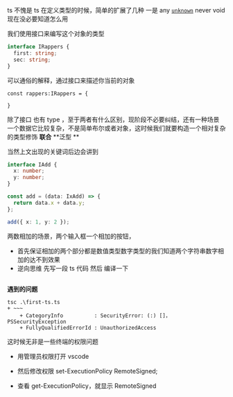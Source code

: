 




ts 不愧是 ts 在定义类型的时候，简单的扩展了几种 一是 any [`unknown`](https://www.typescriptlang.org/play#example/unknown-and-never) never void 现在没必要知道怎么用

我们使用接口来编写这个对象的类型

```typescript
interface IRappers {
  first: string;
  sec: string;
}
```

可以通俗的解释，通过接口来描述你当前的对象

```
const rappers:IRappers = {

}
```

除了接口 也有 type ，至于两者有什么区别，现阶段不必要纠结，还有一种场景 一个数据它比较复杂，不是简单布尔或者对象，这时候我们就要构造一个相对复杂的类型修饰 **联合** **泛型 **

当然上文出现的关键词后边会讲到

```typescript
interface IAdd {
  x: number;
  y: number;
}

const add = (data: IxAdd) => {
  return data.x + data.y;
};

add({ x: 1, y: 2 });
```

两数相加的场景，两个输入框一个相加的按钮，

- 首先保证相加的两个部分都是数值类型数字类型的我们知道两个字符串数字相加的达不到效果
- 逆向思维 先写一段 ts 代码 然后 编译一下

```

```

**遇到的问题**

```
tsc .\first-ts.ts
+ ~~~
    + CategoryInfo          : SecurityError: (:) []，PSSecurityException
    + FullyQualifiedErrorId : UnauthorizedAccess
```

这时候无非是一些终端的权限问题

- 用管理员权限打开 vscode

- 然后修改权限 set-ExecutionPolicy RemoteSigned;

- 查看 get-ExecutionPolicy，就显示 RemoteSigned



